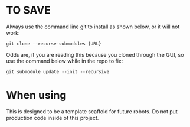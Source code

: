 <!-- # TO USE -->

# TO SAVE

Always use the command line git to install as shown below, or it will not work:

`git clone --recurse-submodules {URL}`

Odds are, if you are reading this because you cloned through the GUI, so use the command below while in the repo to fix:

`git submodule update --init --recursive`

# When using

This is designed to be a template scaffold for future robots. Do not put production code inside of this project.
